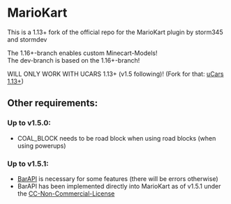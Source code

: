 MarioKart
=========

This is a 1.13+ fork of the official repo for the MarioKart plugin by storm345 and stormdev

The 1.16+-branch enables custom Minecart-Models!    
The dev-branch is based on the 1.16+-branch!

WILL ONLY WORK WITH UCARS 1.13+ (v1.5 following)!
(Fork for that: [uCars 1.13+](https://github.com/Jakllp/ucars))

## Other requirements:
### Up to v1.5.0:
- COAL_BLOCK needs to be road block when using road blocks (when using powerups)

### Up to v1.5.1:
- [BarAPI](https://github.com/confuser/BarAPI) is necessary for some features (there will be errors otherwise)
- BarAPI has been implemented directly into MarioKart as of v1.5.1 under the [CC-Non-Commercial-License](https://github.com/confuser/BarAPI/blob/master/licence.txt)
